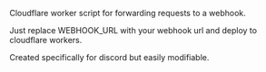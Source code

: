 Cloudflare worker script for forwarding requests to a webhook.

Just replace WEBHOOK_URL with your webhook url and deploy to cloudflare workers.

Created specifically for discord but easily modifiable.